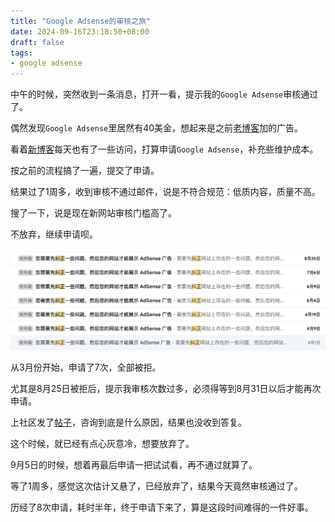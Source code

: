 ```yaml
---
title: "Google Adsense的审核之旅"
date: 2024-09-16T23:18:50+08:00
draft: false
tags:
- google adsense
---
```


中午的时候，突然收到一条消息，打开一看，提示我的`Google Adsense`审核通过了。

偶然发现`Google Adsense`里居然有40美金，想起来是之前[老博客](https://liudon.org)加的广告。

看着[新博客](https://liudon.com)每天也有了一些访问，打算申请`Google Adsense`，补充些维护成本。

按之前的流程搞了一遍，提交了申请。

结果过了1周多，收到审核不通过邮件，说是不符合规范：低质内容，质量不高。

搜了一下，说是现在新网站审核门槛高了。

不放弃，继续申请呗。

![approval google adsense](20240916-233753.png)

从3月份开始，申请了7次，全部被拒。

尤其是8月25日被拒后，提示我审核次数过多，必须得等到8月31日以后才能再次申请。

上社区发了[帖子](https://support.google.com/adsense/thread/292831058/%E7%BD%91%E7%AB%99%E5%AE%A1%E6%A0%B8%E4%B8%8D%E9%80%9A%E8%BF%87%EF%BC%8C%E5%B8%AE%E7%9C%8B%E4%B8%8B%E5%8E%9F%E5%9B%A0?hl=zh-Hans&sjid=5393313994536777596-AP)，咨询到底是什么原因，结果也没收到答复。

这个时候，就已经有点心灰意冷，想要放弃了。

9月5日的时候，想着再最后申请一把试试看，再不通过就算了。

等了1周多，感觉这次估计又悬了，已经放弃了，结果今天竟然审核通过了。

历经了8次申请，耗时半年，终于申请下来了，算是这段时间难得的一件好事。

